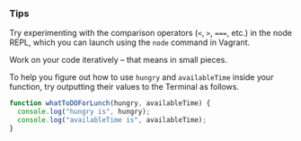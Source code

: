 ### Tips

Try experimenting with the comparison operators (`<`, `>`, `===`, etc.) in the node REPL, which you can launch using the `node` command in Vagrant.

Work on your code iteratively – that means in small pieces. 

To help you figure out how to use `hungry` and `availableTime` inside your function, try outputting their values to the Terminal as follows.

```javascript
function whatToDOForLunch(hungry, availableTime) {
  console.log("hungry is", hungry);
  console.log("availableTime is", availableTime);
}
```